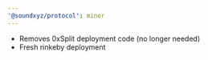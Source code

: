 ```yaml
---
'@soundxyz/protocol': minor
---
```


- Removes 0xSplit deployment code (no longer needed)
- Fresh rinkeby deployment
